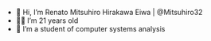- 👋 Hi, I’m Renato Mitsuhiro Hirakawa Eiwa | @Mitsuhiro32
- 🧒🏻 I’m 21 years old
- 🌱 I’m a student of computer systems analysis
